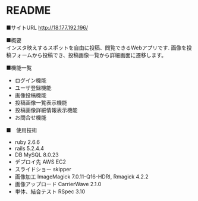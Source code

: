 # README
■サイトURL
http://18.177.192.196/

■概要  
インスタ映えするスポットを自由に投稿、閲覧できるWebアプリです.
画像を投稿フォームから投稿でき、投稿画像一覧から詳細画面に遷移します。

■機能一覧
* ログイン機能
* ユーザ登録機能
* 画像投稿機能
* 投稿画像一覧表示機能
* 投稿画像詳細情報表示機能
* お問合せ機能

■　使用技術

* ruby 2.6.6
* rails 5.2.4.4
* DB MySQL 8.0.23
* デプロイ先 AWS EC2
* スライドショー skipper
* 画像加工 ImageMagick 7.0.11-Q16-HDRI, Rmagick 4.2.2
* 画像アップロード CarrierWave 2.1.0
* 単体、結合テスト RSpec 3.10
